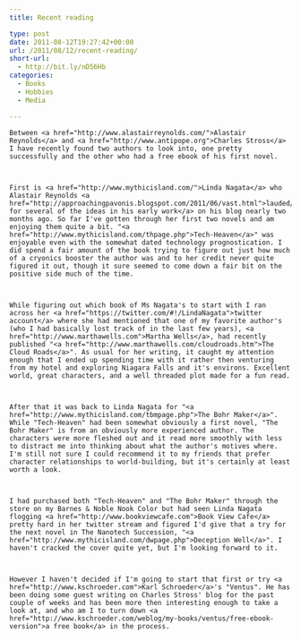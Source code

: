 ```yaml
---
title: Recent reading

type: post
date: 2011-08-12T19:27:42+00:00
url: /2011/08/12/recent-reading/
short-url:
  - http://bit.ly/nD56Hb
categories:
  - Books
  - Hobbies
  - Media

---
```

<div class='microid-mailto+http:sha1:a4be7c99831f6693d42c8212c2937bc984600193'>
  
    Between <a href="http://www.alastairreynolds.com/">Alastair Reynolds</a> and <a href="http://www.antipope.org">Charles Stross</a> I have recently found two authors to look into, one pretty successfully and the other who had a free ebook of his first novel.
  
  
  
    First is <a href="http://www.mythicisland.com/">Linda Nagata</a> who Alastair Reynolds <a href="http://approachingpavonis.blogspot.com/2011/06/vast.html">lauded/blamed for several of the ideas in his early work</a> on his blog nearly two months ago. So far I've gotten through her first two novels and am enjoying them quite a bit. "<a href="http://www.mythicisland.com/thpage.php">Tech-Heaven</a>" was enjoyable even with the somewhat dated technology prognostication. I did spend a fair amount of the book trying to figure out just how much of a cryonics booster the author was and to her credit never quite figured it out, though it sure seemed to come down a fair bit on the positive side much of the time.
  
  
  
    While figuring out which book of Ms Nagata's to start with I ran across her <a href="https://twitter.com/#!/LindaNagata">twitter account</a> where she had mentioned that one of my favorite author's (who I had basically lost track of in the last few years), <a href="http://www.marthawells.com">Martha Wells</a>, had recently published "<a href="http://www.marthawells.com/cloudroads.htm">The Cloud Roads</a>". As usual for her writing, it caught my attention enough that I ended up spending time with it rather then venturing from my hotel and exploring Niagara Falls and it's environs. Excellent world, great characters, and a well threaded plot made for a fun read.
  
  
  
    After that it was back to Linda Nagata for "<a href="http://www.mythicisland.com/tbmpage.php">The Bohr Maker</a>". While "Tech-Heaven" had been somewhat obviously a first novel, "The Bohr Maker" is from an obviously more experienced author. The characters were more fleshed out and it read more smoothly with less to distract me into thinking about what the author's motives where. I'm still not sure I could recommend it to my friends that prefer character relationships to world-building, but it's certainly at least worth a look.
  
  
  
    I had purchased both "Tech-Heaven" and "The Bohr Maker" through the store on my Barnes & Noble Nook Color but had seen Linda Nagata flogging <a href="http://www.bookviewcafe.com">Book View Cafe</a> pretty hard in her twitter stream and figured I'd give that a try for the next novel in The Nanotech Succession, "<a href="http://www.mythicisland.com/dwpage.php">Deception Well</a>". I haven't cracked the cover quite yet, but I'm looking forward to it.
  
  
  
    However I haven't decided if I'm going to start that first or try <a href="http://www.kschroeder.com">Karl Schroeder</a>'s "Ventus". He has been doing some guest writing on Charles Stross' blog for the past couple of weeks and has been more then interesting enough to take a look at, and who am I to turn down <a href="http://www.kschroeder.com/weblog/my-books/ventus/free-ebook-version">a free book</a> in the process.
  
